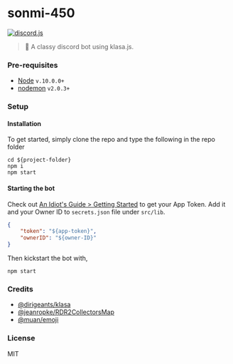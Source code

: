 # sonmi-450

[![discord.js](https://img.shields.io/badge/discord.js-v12.1.1-brightgreen)](https://www.npmjs.com/package/discord.js)

> :robot: A classy discord bot using klasa.js.

### Pre-requisites
- [Node](https://nodejs.org) `v.10.0.0+`
- [nodemon](https://github.com/remy/nodemon) `v2.0.3+`

### Setup

#### Installation

To get started, simply clone the repo and type the following in the repo folder
```
cd ${project-folder}
npm i
npm start
```

#### Starting the bot

Check out [An Idiot's Guide > Getting Started](https://anidiots.guide/getting-started) to get your App Token. Add it and your Owner ID to `secrets.json` file under `src/lib`.
```json
{
	"token": "${app-token}",
	"ownerID": "${owner-ID}"
}
```

Then kickstart the bot with,

`npm start`

### Credits

- [@dirigeants/klasa](https://github.com/dirigeants/klasa)
- [@jeanropke/RDR2CollectorsMap](https://github.com/jeanropke/RDR2CollectorsMap)
- [@muan/emoji](https://github.com/muan/emoji/)

### License

MIT
